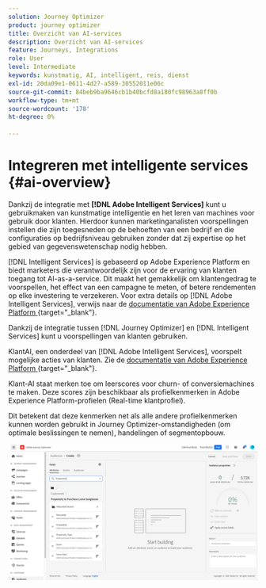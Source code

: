 ```yaml
---
solution: Journey Optimizer
product: journey optimizer
title: Overzicht van AI-services
description: Overzicht van AI-services
feature: Journeys, Integrations
role: User
level: Intermediate
keywords: kunstmatig, AI, intelligent, reis, dienst
exl-id: 20da09e1-0611-4d27-a589-30552011e06c
source-git-commit: 84beb9ba9646cb1b40bcfd8a180fc98963a8ff0b
workflow-type: tm+mt
source-wordcount: '178'
ht-degree: 0%

---
```


# Integreren met intelligente services {#ai-overview}

Dankzij de integratie met **[!DNL Adobe Intelligent Services]** kunt u gebruikmaken van kunstmatige intelligentie en het leren van machines voor gebruik door klanten. Hierdoor kunnen marketinganalisten voorspellingen instellen die zijn toegesneden op de behoeften van een bedrijf en die configuraties op bedrijfsniveau gebruiken zonder dat zij expertise op het gebied van gegevenswetenschap nodig hebben.

[!DNL Intelligent Services] is gebaseerd op Adobe Experience Platform en biedt marketers die verantwoordelijk zijn voor de ervaring van klanten toegang tot AI-as-a-service. Dit maakt het gemakkelijk om klantengedrag te voorspellen, het effect van een campagne te meten, of betere rendementen op elke investering te verzekeren. Voor extra details op [!DNL Adobe Intelligent Services], verwijs naar de [ documentatie van Adobe Experience Platform ](https://experienceleague.adobe.com/docs/experience-platform/intelligent-services/home.html){target="_blank"}.

Dankzij de integratie tussen [!DNL Journey Optimizer] en [!DNL Intelligent Services] kunt u voorspellingen van klanten gebruiken.

KlantAI, een onderdeel van [!DNL Adobe Intelligent Services], voorspelt mogelijke acties van klanten. Zie de [ documentatie van Adobe Experience Platform ](https://experienceleague.adobe.com/docs/experience-platform/intelligent-services/customer-ai/overview.html){target="_blank"}.

Klant-AI staat merken toe om leerscores voor churn- of conversiemachines te maken. Deze scores zijn beschikbaar als profielkenmerken in Adobe Experience Platform-profielen (Real-time klantprofiel).

Dit betekent dat deze kenmerken net als alle andere profielkenmerken kunnen worden gebruikt in Journey Optimizer-omstandigheden (om optimale beslissingen te nemen), handelingen of segmentopbouw.

![](assets/customer-ai.png)

